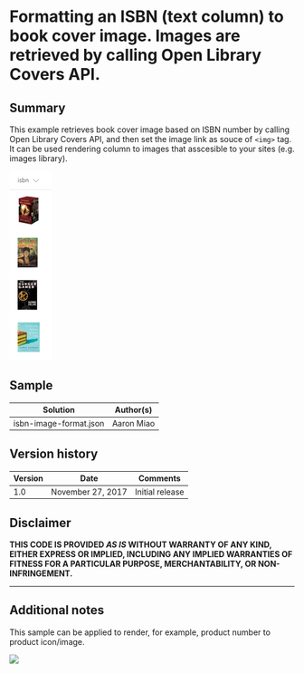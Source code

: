 # Formatting an ISBN (text column) to book cover image. Images are retrieved by calling Open Library Covers API.

## Summary
This example retrieves book cover image based on ISBN number by calling Open Library Covers API, and then set the image link as souce of `<img>` tag.
It can be used rendering column to images that asscesible to your sites (e.g. images library).

![screenshot of the sample](./isbn-image-format.png)

## Sample

Solution|Author(s)
--------|---------
isbn-image-format.json | Aaron Miao

## Version history

Version|Date|Comments
-------|----|--------
1.0|November 27, 2017|Initial release

## Disclaimer
**THIS CODE IS PROVIDED *AS IS* WITHOUT WARRANTY OF ANY KIND, EITHER EXPRESS OR IMPLIED, INCLUDING ANY IMPLIED WARRANTIES OF FITNESS FOR A PARTICULAR PURPOSE, MERCHANTABILITY, OR NON-INFRINGEMENT.**

---

## Additional notes
This sample can be applied to render, for example, product number to product icon/image.

<img src="https://telemetry.sharepointpnp.com/sp-dev-column-formatting/samples/isbn-image-format" />